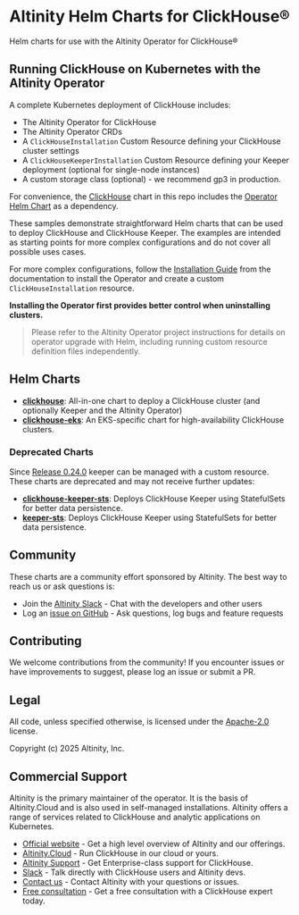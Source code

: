 # Altinity Helm Charts for ClickHouse®

Helm charts for use with the Altinity Operator for ClickHouse®

## Running ClickHouse on Kubernetes with the Altinity Operator
A complete Kubernetes deployment of ClickHouse includes:

 - The Altinity Operator for ClickHouse
 - The Altinity Operator CRDs
 - A `ClickHouseInstallation` Custom Resource defining your ClickHouse cluster settings
 - A `ClickHouseKeeperInstallation` Custom Resource defining your Keeper deployment (optional for single-node instances)
 - A custom storage class (optional) - we recommend gp3 in production.

For convenience, the [ClickHouse](./charts/clickhouse) chart in this repo includes the [Operator Helm Chart](https://github.com/Altinity/clickhouse-operator/tree/master/deploy/helm/clickhouse-operator) as a dependency. 

These samples demonstrate straightforward Helm charts that can be used to deploy ClickHouse and ClickHouse Keeper. The examples are intended as starting points for more complex configurations and do not cover all possible uses cases.

For more complex configurations, follow the [Installation Guide](https://docs.altinity.com/altinitykubernetesoperator/quickstartinstallation/) from the documentation to install the Operator and create a custom `ClickHouseInstallation` resource.

**Installing the Operator first provides better control when uninstalling clusters.**

> Please refer to the Altinity Operator project instructions for details on operator upgrade with Helm, including running custom resource definition files independently.

## Helm Charts

- **[clickhouse](./charts/clickhouse/)**: All-in-one chart to deploy a ClickHouse cluster (and optionally Keeper and the Altinity Operator)
- **[clickhouse-eks](./charts/clickhouse-eks/)**: An EKS-specific chart for high-availability ClickHouse clusters. 

### Deprecated Charts

Since [Release 0.24.0](https://docs.altinity.com/releasenotes/altinity-kubernetes-operator-release-notes/#release-0240) keeper can be managed with a custom resource. These charts are deprecated and may not receive further updates:

- **[clickhouse-keeper-sts](./charts/clickhouse-keeper-sts/)**: Deploys ClickHouse Keeper using StatefulSets for better data persistence.
- **[keeper-sts](./charts/clickhouse-keeper-sts/)**: Deploys ClickHouse Keeper using StatefulSets for better data persistence.

## Community

These charts are a community effort sponsored by Altinity. The best way to reach us or ask questions is:

* Join the [Altinity Slack](https://altinity.com/slack) - Chat with the developers and other users
* Log an [issue on GitHub](https://github.com/Altinity/helm-charts/issues) - Ask questions, log bugs and feature requests

## Contributing
We welcome contributions from the community! If you encounter issues or have improvements to suggest, please log an issue or submit a PR.

## Legal
All code, unless specified otherwise, is licensed under the [Apache-2.0](LICENSE) license.

Copyright (c) 2025 Altinity, Inc.

## Commercial Support

Altinity is the primary maintainer of the operator. It is the basis of Altinity.Cloud and
is also used in self-managed installations. Altinity offers a range of 
services related to ClickHouse and analytic applications on Kubernetes. 

- [Official website](https://altinity.com/) - Get a high level overview of Altinity and our offerings.
- [Altinity.Cloud](https://altinity.com/cloud-database/) - Run ClickHouse in our cloud or yours.
- [Altinity Support](https://altinity.com/support/) - Get Enterprise-class support for ClickHouse.
- [Slack](https://altinity.com/slack) - Talk directly with ClickHouse users and Altinity devs.
- [Contact us](https://hubs.la/Q020sH3Z0) - Contact Altinity with your questions or issues.
- [Free consultation](https://hubs.la/Q020sHkv0) - Get a free consultation with a ClickHouse expert today.
